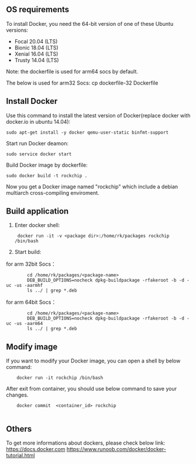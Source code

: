 ## OS requirements

To install Docker, you need the 64-bit version of one of these Ubuntu versions:

* Focal 20.04 (LTS)
* Bionic 18.04 (LTS)
* Xenial 16.04 (LTS)
* Trusty 14.04 (LTS)

Note: the dockerfile is used for arm64 socs by default.

The below is used for arm32 Socs:
    cp dockerfile-32 Dockerfile

## Install Docker

Use this command to install the latest version of Docker(replace docker with docker.io in ubuntu 14.04):

    sudo apt-get install -y docker qemu-user-static binfmt-support

Start run Docker deamon:

    sudo service docker start

Build Docker image by dockerfile:

    sudo docker build -t rockchip .

Now you get a Docker image named "rockchip" which include a debian multiarch cross-compiling enviroment.

## Build application

1) Enter docker shell:

        docker run -it -v <package dir>:/home/rk/packages rockchip /bin/bash

2) Start build:

for arm 32bit Socs：<br>

```
        cd /home/rk/packages/<package-name>
        DEB_BUILD_OPTIONS=nocheck dpkg-buildpackage -rfakeroot -b -d -uc -us -aarmhf
        ls ../ | grep *.deb
```

for arm 64bit Socs：<br>

```
        cd /home/rk/packages/<package-name>
        DEB_BUILD_OPTIONS=nocheck dpkg-buildpackage -rfakeroot -b -d -uc -us -aarm64
        ls ../ | grep *.deb
```

## Modify image

If you want to modify your Docker image, you can open a shell by below command:

```
    docker run -it rockchip /bin/bash

```

After exit from container, you should use below command to save your changes.

```
    docker commit  <container_id> rockchip


```

## Others

To get more informations about dockers, please check below link:
https://docs.docker.com
https://www.runoob.com/docker/docker-tutorial.html
